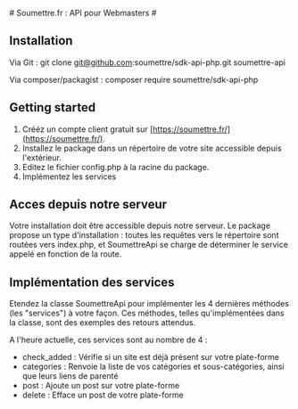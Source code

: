 # Soumettre.fr : API pour Webmasters #

## Installation ##
Via Git : git clone git@github.com:soumettre/sdk-api-php.git soumettre-api

Via composer/packagist : composer require soumettre/sdk-api-php

## Getting started ##
1. Crééz un compte client gratuit sur [https://soumettre.fr/](https://soumettre.fr/).
1. Installez le package dans un répertoire de votre site accessible depuis l'extérieur.
1. Editez le fichier config.php à la racine du package.
1. Implémentez les services 


## Acces depuis notre serveur ##

Votre installation doit être accessible depuis notre serveur.
Le package propose un type d'installation : toutes les requêtes vers le répertoire sont routées vers index.php, et SoumettreApi se charge de déterminer le service appelé en fonction de la route.

## Implémentation des services ##

Etendez la classe SoumettreApi pour implémenter les 4 dernières méthodes (les "services") à votre façon.
Ces méthodes, telles qu'implémentées dans la classe, sont des exemples des retours attendus.
 
A l'heure actuelle, ces services sont au nombre de 4 : 

+ check_added : Vérifie si un site est déjà présent sur votre plate-forme
+ categories : Renvoie la liste de vos catégories et sous-catégories, ainsi que leurs liens de parenté
+ post : Ajoute un post sur votre plate-forme
+ delete : Efface un post de votre plate-forme

